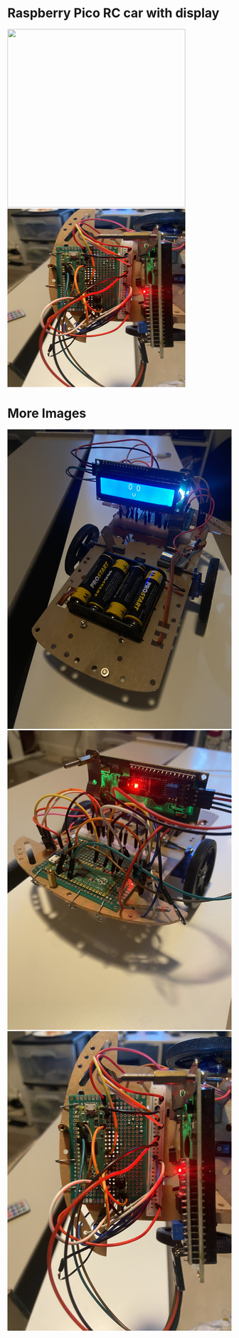 # Raspberry Pico RC car with display
 
<img src = "https://github.com/rileystuartmyers/Raspberry-Pico-RC-car-with-display/blob/ffb5ffe8d5bb3453c63528d39f2ea3c620a5099f/movement_gif.gif" width = 400 height = 400>
<img src = "https://github.com/rileystuartmyers/Raspberry-Pico-RC-car-with-display/blob/ffb5ffe8d5bb3453c63528d39f2ea3c620a5099f/IMG_8982.jpeg" width = 400 height = 400>

# More Images
![](https://github.com/rileystuartmyers/Raspberry-Pico-RC-car-with-display/blob/ffb5ffe8d5bb3453c63528d39f2ea3c620a5099f/IMG_8980.jpeg)
![](https://github.com/rileystuartmyers/Raspberry-Pico-RC-car-with-display/blob/ffb5ffe8d5bb3453c63528d39f2ea3c620a5099f/IMG_8981.jpeg)
![](https://github.com/rileystuartmyers/Raspberry-Pico-RC-car-with-display/blob/ffb5ffe8d5bb3453c63528d39f2ea3c620a5099f/IMG_8982.jpeg)
